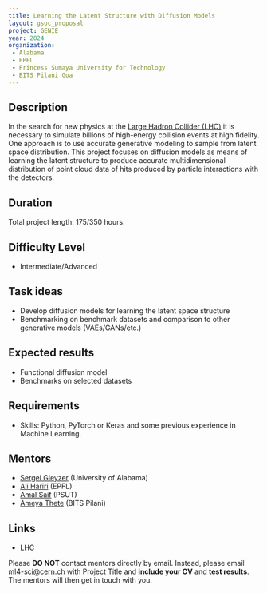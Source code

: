 ```yaml
---
title: Learning the Latent Structure with Diffusion Models
layout: gsoc_proposal
project: GENIE
year: 2024
organization:
 - Alabama
 - EPFL
 - Princess Sumaya University for Technology
 - BITS Pilani Goa
---
```


## Description
In the search for new physics at the [Large Hadron Collider (LHC)](https://home.cern/science/accelerators/large-hadron-collider) it is necessary to simulate billions of high-energy collision events at high fidelity. One approach is to use accurate generative modeling to sample from latent space distribution. This project focuses on diffusion models as means of learning the latent structure to produce accurate multidimensional distribution of point cloud data of hits produced by particle interactions with the detectors. 

## Duration

Total project length: 175/350 hours.

## Difficulty Level
  * Intermediate/Advanced

## Task ideas
  * Develop diffusion models for learning the latent space structure
  * Benchmarking on benchmark datasets and comparison to other generative models (VAEs/GANs/etc.) 
 
## Expected results
  * Functional diffusion model
  * Benchmarks on selected datasets

<!-- ## Test 
Please use [this link](https://docs.google.com/document/d/142YpKV7fJ49zaBZkSBekbBzw43KD71No2K_Jd-n5Neo/edit?usp=sharing) to access the test for this project. -->
  
## Requirements 
  * Skills: Python, PyTorch or Keras and some previous experience in Machine Learning. 


## Mentors
  * [Sergei Gleyzer](mailto:ml4-sci@cern.ch) (University of Alabama)
  * [Ali Hariri](mailto:ml4-sci@cern.ch) (EPFL)
  * [Amal Saif](mailto:ml4-sci@cern.ch) (PSUT)
  * [Ameya Thete](mailto:ml4-sci@cern.ch) (BITS Pilani)
 

## Links
  * [LHC](https://home.cern/science/accelerators/large-hadron-collider)

Please **DO NOT** contact mentors directly by email. Instead, please email [ml4-sci@cern.ch](mailto:ml4-sci@cern.ch) with Project Title and **include your CV** and **test results**. The mentors will then get in touch with you.
